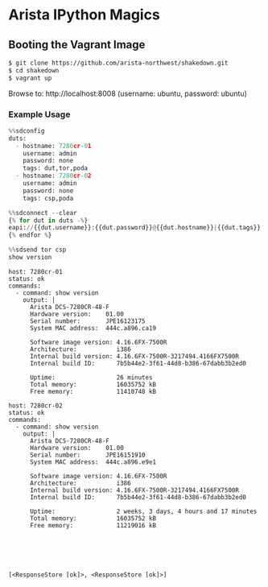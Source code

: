 Arista IPython Magics
=====================


Booting the Vagrant Image
-------------------------

```bash
$ git clone https://github.com/arista-northwest/shakedown.git
$ cd shakedown
$ vagrant up

```

Browse to: http://localhost:8008
(username: ubuntu, password: ubuntu)

### Example Usage

```python
%%sdconfig
duts:
  - hostname: 7280cr-01
    username: admin
    password: none
    tags: dut,tor,poda
  - hostname: 7280cr-02
    username: admin
    password: none
    tags: csp,poda
```

```python
%%sdconnect --clear
{% for dut in duts -%}
eapi://{{dut.username}}:{{dut.password}}@{{dut.hostname}}|{{dut.tags}}
{% endfor %}
```

```python
%%sdsend tor csp
show version
```

    host: 7280cr-01
    status: ok
    commands:
      - command: show version
        output: |
          Arista DCS-7280CR-48-F
          Hardware version:    01.00
          Serial number:       JPE16123175
          System MAC address:  444c.a896.ca19

          Software image version: 4.16.6FX-7500R
          Architecture:           i386
          Internal build version: 4.16.6FX-7500R-3217494.4166FX7500R
          Internal build ID:      7b5b44e2-3f61-44d8-b386-67dabb3b2ed0

          Uptime:                 26 minutes
          Total memory:           16035752 kB
          Free memory:            11410748 kB

    host: 7280cr-02
    status: ok
    commands:
      - command: show version
        output: |
          Arista DCS-7280CR-48-F
          Hardware version:    01.00
          Serial number:       JPE16151910
          System MAC address:  444c.a896.e9e1

          Software image version: 4.16.6FX-7500R
          Architecture:           i386
          Internal build version: 4.16.6FX-7500R-3217494.4166FX7500R
          Internal build ID:      7b5b44e2-3f61-44d8-b386-67dabb3b2ed0

          Uptime:                 2 weeks, 3 days, 4 hours and 17 minutes
          Total memory:           16035752 kB
          Free memory:            11219016 kB






    [<ResponseStore [ok]>, <ResponseStore [ok]>]
